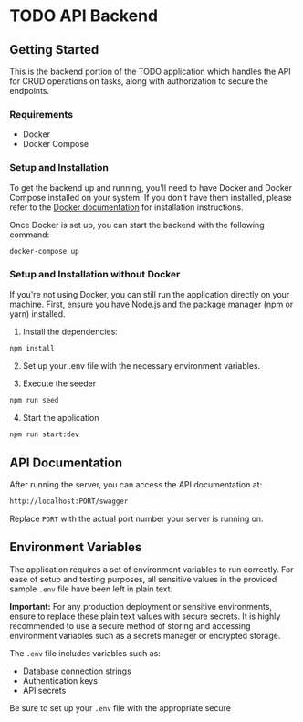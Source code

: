 # TODO API Backend

## Getting Started

This is the backend portion of the TODO application which handles the API for CRUD operations on tasks, along with authorization to secure the endpoints.

### Requirements

- Docker
- Docker Compose

### Setup and Installation

To get the backend up and running, you'll need to have Docker and Docker Compose installed on your system. If you don't have them installed, please refer to the [Docker documentation](https://docs.docker.com/get-docker/) for installation instructions.

Once Docker is set up, you can start the backend with the following command:

```sh
docker-compose up
```

### Setup and Installation without Docker

If you're not using Docker, you can still run the application directly on your machine. First, ensure you have Node.js and the package manager (npm or yarn) installed.

1. Install the dependencies:

```sh
npm install
```
2. Set up your .env file with the necessary environment variables.

3. Execute the seeder
```sh
npm run seed
```
4. Start the application
```sh
npm run start:dev
```
  

## API Documentation
After running the server, you can access the API documentation at:

```sh
http://localhost:PORT/swagger
```
Replace ```PORT``` with the actual port number your server is running on.


## Environment Variables

The application requires a set of environment variables to run correctly. For ease of setup and testing purposes, all sensitive values in the provided sample `.env` file have been left in plain text. 

**Important:**
For any production deployment or sensitive environments, ensure to replace these plain text values with secure secrets. It is highly recommended to use a secure method of storing and accessing environment variables such as a secrets manager or encrypted storage.

The `.env` file includes variables such as:

- Database connection strings
- Authentication keys
- API secrets

Be sure to set up your `.env` file with the appropriate secure
